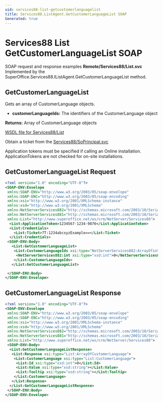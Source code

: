 ```yaml
---
uid: services88-list-getcustomerlanguagelist
title: Services88.ListAgent.GetCustomerLanguageList SOAP
Generated: true
---
```


# Services88 List GetCustomerLanguageList SOAP

SOAP request and response examples **Remote/Services88/List.svc**
Implemented by the <see cref="M:SuperOffice.Services88.IListAgent.GetCustomerLanguageList">SuperOffice.Services88.IListAgent.GetCustomerLanguageList</see> method.

## GetCustomerLanguageList

Gets an array of CustomerLanguage objects.

* **customerLanguageIds:** The identifiers of the CustomerLanguage object

**Returns:** Array of CustomerLanguage objects


[WSDL file for Services88/List](../Services88-List.md)

Obtain a ticket from the [Services88/SoPrincipal.svc](../SoPrincipal/SoPrincipal.md)

Application tokens must be specified if calling an Online installation. ApplicationTokens are not checked for on-site installations.

## GetCustomerLanguageList Request

```xml
<?xml version="1.0" encoding="UTF-8"?>
<SOAP-ENV:Envelope
 xmlns:SOAP-ENV="http://www.w3.org/2003/05/soap-envelope"
 xmlns:SOAP-ENC="http://www.w3.org/2003/05/soap-encoding"
 xmlns:xsi="http://www.w3.org/2001/XMLSchema-instance"
 xmlns:xsd="http://www.w3.org/2001/XMLSchema"
 xmlns:NetServerServices882="http://schemas.microsoft.com/2003/10/Serialization/Arrays"
 xmlns:NetServerServices881="http://schemas.microsoft.com/2003/10/Serialization/"
 xmlns:List="http://www.superoffice.net/ws/crm/NetServer/Services88">
  <List:ApplicationToken>1234567-1234-9876</List:ApplicationToken>
  <List:Credentials>
    <List:Ticket>7T:1234abcxyzExample==</List:Ticket>
  </List:Credentials>
 <SOAP-ENV:Body>
   <List:GetCustomerLanguageList>
    <List:CustomerLanguageIds xsi:type="NetServerServices882:ArrayOfint">
     <NetServerServices882:int xsi:type="xsd:int">0</NetServerServices882:int>
    </List:CustomerLanguageIds>
   </List:GetCustomerLanguageList>

 </SOAP-ENV:Body>
</SOAP-ENV:Envelope>

```


## GetCustomerLanguageList Response

```xml
<?xml version="1.0" encoding="UTF-8"?>
<SOAP-ENV:Envelope
 xmlns:SOAP-ENV="http://www.w3.org/2003/05/soap-envelope"
 xmlns:SOAP-ENC="http://www.w3.org/2003/05/soap-encoding"
 xmlns:xsi="http://www.w3.org/2001/XMLSchema-instance"
 xmlns:xsd="http://www.w3.org/2001/XMLSchema"
 xmlns:NetServerServices882="http://schemas.microsoft.com/2003/10/Serialization/Arrays"
 xmlns:NetServerServices881="http://schemas.microsoft.com/2003/10/Serialization/"
 xmlns:List="http://www.superoffice.net/ws/crm/NetServer/Services88">
 <SOAP-ENV:Body>
  <List:GetCustomerLanguageListResponse>
   <List:Response xsi:type="List:ArrayOfCustomerLanguage">
    <List:CustomerLanguage xsi:type="List:CustomerLanguage">
     <List:Id xsi:type="xsd:int">0</List:Id>
     <List:Value xsi:type="xsd:string"></List:Value>
     <List:Tooltip xsi:type="xsd:string"></List:Tooltip>
    </List:CustomerLanguage>
   </List:Response>
  </List:GetCustomerLanguageListResponse>
 </SOAP-ENV:Body>
</SOAP-ENV:Envelope>

```

